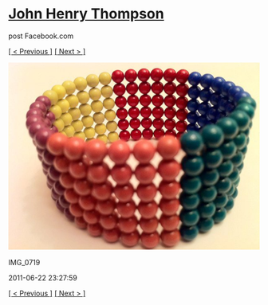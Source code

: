 # [John Henry Thompson](../README.md)
post Facebook.com

[[ < Previous ]](2011-06-22-5.md) [[ Next > ]](2011-06-22-7.md)

[![](../media/2011-06-22/Magnetic-Balls-IMG_0719.jpg)](../README.md)

IMG_0719

2011-06-22 23:27:59

[[ < Previous ]](2011-06-22-5.md) [[ Next > ]](2011-06-22-7.md)